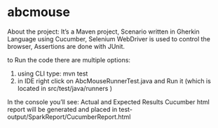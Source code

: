 # abcmouse



About the project:
It’s a Maven project, Scenario written in Gherkin Language using Cucumber, Selenium WebDriver is used to control the browser, 
Assertions are done with JUnit.


to Run the code there are multiple options:
1. using CLI  type:   mvn test
2. in IDE right click on AbcMouseRunnerTest.java and Run it   (which is located in  src/test/java/runners  )


In the console you’ll see: 
Actual and Expected Results
Cucumber html report will be generated and placed in test-output/SparkReport/CucumberReport.html

